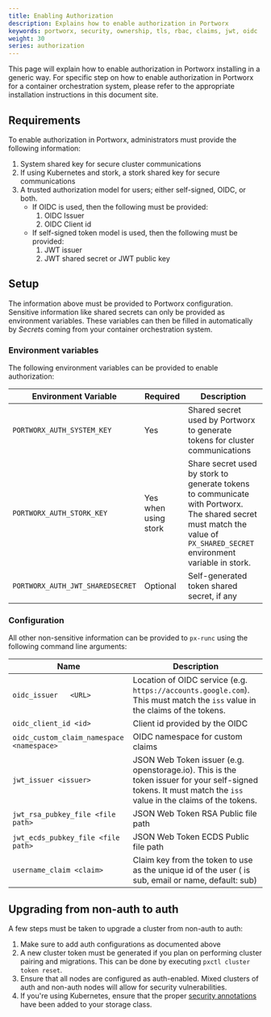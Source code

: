 ```yaml
---
title: Enabling Authorization
description: Explains how to enable authorization in Portworx
keywords: portworx, security, ownership, tls, rbac, claims, jwt, oidc
weight: 30
series: authorization
---
```


This page will explain how to enable authorization in Portworx installing in a
generic way. For specific step on how to enable authorization in Portworx for a
container orchestration system, please refer to the appropriate installation
instructions in this document site.

## Requirements
To enable authorization in Portworx, administrators must provide the following
information:

1. System shared key for secure cluster communications
1. If using Kubernetes and stork, a stork shared key for secure communications
1. A trusted authorization model for users; either self-signed, OIDC, or both.
    * If OIDC is used, then the following must be provided:
        1. OIDC Issuer
        1. OIDC Client id
    * If self-signed token model is used, then the following must be provided:
        1. JWT issuer
        1. JWT shared secret or JWT public key

## Setup
The information above must be provided to Portworx configuration. Sensitive
information like shared secrets can only be provided as environment variables.
These variables can then be filled in automatically by _Secrets_ coming from
your container orchestration system.

### Environment variables
The following environment variables can be provided to enable authorization:

| Environment Variable | Required | Description |
| -------------------- | -------- | ----------- |
| `PORTWORX_AUTH_SYSTEM_KEY` | Yes | Shared secret used by Portworx to generate tokens for cluster communications |
| `PORTWORX_AUTH_STORK_KEY` | Yes when using stork | Share secret used by stork to generate tokens to communicate with Portworx. The shared secret must match the value of `PX_SHARED_SECRET` environment variable in stork. |
| `PORTWORX_AUTH_JWT_SHAREDSECRET` | Optional | Self-generated token shared secret, if any |

### Configuration
All other non-sensitive information can be provided to `px-runc` using the
following command line arguments:

| Name | Description |
| ---- | ----------- |
| `oidc_issuer   <URL>` | Location of OIDC service (e.g. `https://accounts.google.com`). This must match the `iss` value in the claims of the tokens. |
| `oidc_client_id <id>` | Client id provided by the OIDC |
| `oidc_custom_claim_namespace <namespace>` | OIDC namespace for custom claims |
| `jwt_issuer <issuer>` | JSON Web Token issuer (e.g. openstorage.io). This is the token issuer for your self-signed tokens. It must match the `iss` value in the claims of the tokens. |
| `jwt_rsa_pubkey_file <file path>` | JSON Web Token RSA Public file path |
| `jwt_ecds_pubkey_file <file path>` | JSON Web Token ECDS Public file path |
| `username_claim <claim>` | Claim key from the token to use as the unique id of the user (<claim> is sub, email or name, default: sub) |

## Upgrading from non-auth to auth
A few steps must be taken to upgrade a cluster from non-auth to auth:

1. Make sure to add auth configurations as documented above
2. A new cluster token must be generated if you plan on performing cluster pairing and migrations. This can be done by executing `pxctl cluster token reset`.
3. Ensure that all nodes are configured as auth-enabled. Mixed clusters of auth and non-auth nodes will allow for security vulnerabilities. 
4. If you're using Kubernetes, ensure that the proper [security annotations](/portworx-install-with-kubernetes/operate-and-maintain-on-kubernetes/authorization/manage/#creating-volumes) have been added to your storage class.